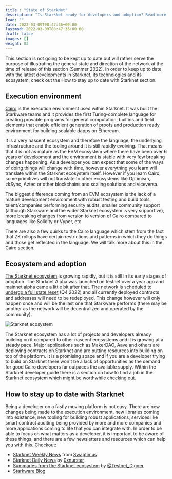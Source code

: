 ```yaml
---
title : "State of StarkNet"
description: "Is StarkNet ready for developers and adoption? Read more to find out"
lead: ""
date: 2022-03-09T08:47:36+00:00
lastmod: 2022-03-09T08:47:36+00:00
draft: false
images: []
weight: 83
---
```


This section is not going to be kept up to date but will rather serve the purpose of illustrating the general state and direction of the network at the time of release of this section (Summer 2022). In order to keep up to date with the latest developments in Starknet, its technologies and its ecosystem, check out the How to stay up to date with Starknet section.

## Execution environment

[Cairo](https://www.cairo-lang.org) is the execution environment used within Starknet. It was built the Starkware teams and it provides the first Turing-complete language for creating provable programs for general computation, builtins and field elements that enable efficient generation of proofs and production ready environment for building scalable dapps on Ethereum.

It is a very nascent ecosystem and therefore the language, the underlying infrastructure and the tooling around it is still rapidly evolving. That means that it is not as mature as the EVM ecosystem where there have been over 6 years of development and the environment is stable with very few breaking changes happening. As a developer you can expect that some of the ways of doing things will change with time, however everything you learn will translate within the Starknet ecosystem itself. However if you learn Cairo, some primitives will not translate to other ecosystems like Optimism, zkSync, Aztec or other blockchains and scaling solutions and viceversa.

The biggest difference coming from an EVM ecosystem is the lack of a mature development environment with robust testing and build tools, talent/companies performing security audits, smaller community support (although Starkware and the wider Starknet ecosystem is very supportive), more breaking changes from version to version of Cairo compared to languages like Solidity or Vyper, etc.

There are also a few quirks to the Cairo language which stem from the fact that ZK rollups have certain restrictions and patterns in which they do things and those get reflected in the language. We will talk more about this in the Cairo section.

## Ecosystem and adoption

[The Starknet ecosystem](https://www.starknet-ecosystem.com/) is growing rapidly, but it is still in its early stages of adoption. The Starknet Alpha was launched on testnet over a year ago and mainnet alpha came a little bit after that. [The network is scheduled to undergo a full state reset](https://medium.com/starkware/regenesis-starknets-no-sweat-state-reset-e296b12b80ae) (Q4 2022) and all currently deployed contracts and addresses will need to be redeployed. This change however will only happen once and will be the last one that Starkware performs (there may be another as the network will be decentralized and operated by the community).

![Starknet ecosystem](https://bucketeer-e05bbc84-baa3-437e-9518-adb32be77984.s3.amazonaws.com/public/images/c4de6e90-28b7-4de3-b19b-a2210020ad0f_1920x1080.jpeg)

The Starknet ecosystem has a lot of projects and developers already building on it compared to other nascent ecosystems and it is growing at a steady pace. Major applications such as MakerDAO, Aave and others are deploying contracts on Starknet and are putting resources into building on top of the platform. It is a promising space and if you are a developer trying to build on Starknet there won't be a lack of opportunities as the demand for good Cairo developers far outpaces the available supply. Within the Starknet developer guide there is a section on how to find a job in the Starknet ecosystem which might be worthwhile checking out.

## How to stay up to date with Starknet

Being a developer on a fastly moving platform is not easy. There are new changes being made to the execution environment, new libraries coming into existence, new tooling for building robust applications, services like smart contract auditing being provided by more and more companies and more applications coming to life that you can integrate with. In order to be able to focus on what matters as a developer, it is important to be aware of these things, and there are a few newsletters and resources which can help you with this.
Checkout:

- [Starknet Weekly News](https://swagtimus.substack.com/) from [Swagtimus](https://twitter.com/Swagtimus?s=20&t=QOCyoyk_lC6htwskZizzGA)
- [Starknet Daily News](https://nurstar.substack.com/) by [0xnurstar](https://twitter.com/0xNurstar/)
- [Summaries from the Starknet ecosystem](https://twitter.com/Testnet_Digger/) by [@Testnet_Digger](https://twitter.com/Testnet_Digger/)
- [Starkware Blog](https://starkware.medium.com/)
